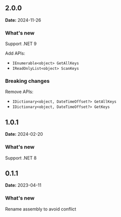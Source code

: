 ## 2.0.0

**Date:** 2024-11-26

### What's new

Support .NET 9

Add APIs:  
+ `IEnumerable<object> GetAllKeys`  
+ `IReadOnlyList<object> ScanKeys`  


### Breaking changes

Remove APIs:
 + `IDictionary<object, DateTimeOffset?> GetAllKeys`  
 + `IDictionary<object, DateTimeOffset?> GetKeys`



## 1.0.1

**Date:** 2024-02-20

### What's new

Support .NET 8



## 0.1.1

**Date:** 2023-04-11  

### What's new

Rename assembly to avoid conflict
